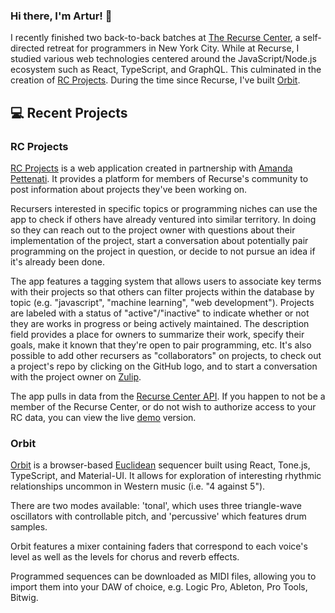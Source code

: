 ### Hi there, I'm Artur! 👋

I recently finished two back-to-back batches at [The Recurse Center](https://www.recurse.com/), a self-directed retreat for programmers in New York City. While at Recurse, I studied various web technologies centered around the JavaScript/Node.js ecosystem such as React, TypeScript, and GraphQL. This culminated in the creation of [RC Projects](https://github.com/ArtSze/rc-prjkt). During the time since Recurse, I've built [Orbit](https://github.com/ArtSze/orbit).

## :computer: Recent Projects 
### RC Projects
[RC Projects](https://github.com/ArtSze/rc-prjkt) is a web application created in partnership with [Amanda Pettenati](https://github.com/apettenati). It provides a platform for members of Recurse's community to post information about projects they've been working on. 

Recursers interested in specific topics or programming niches can use the app to check if others have already ventured into similar territory. In doing so they can reach out to the project owner with questions about their implementation of the project, start a conversation about potentially pair programming on the project in question, or decide to not pursue an idea if it's already been done.

The app features a tagging system that allows users to associate key terms with their projects so that others can filter projects within the database by topic (e.g. "javascript", "machine learning", "web development"). Projects are labeled with a status of "active"/"inactive" to indicate whether or not they are works in progress or being actively maintained. The description field provides a place for owners to summarize their work,  specify their goals, make it known that they're open to pair programming, etc. It's also possible to add other recursers as "collaborators" on projects, to check out a project's repo by clicking on the GitHub logo, and to start a conversation with the project owner on [Zulip](https://zulip.com/). 

The app pulls in data from the [Recurse Center API](https://github.com/recursecenter/wiki/wiki/Recurse-Center-API). If you happen to not be a member of the Recurse Center, or do not wish to authorize access to your RC data, you can view the live [demo](https://projects-demo.recurse.com/) version.  

### Orbit
[Orbit](https://github.com/ArtSze/orbit) is a browser-based [Euclidean](https://en.wikipedia.org/wiki/Euclidean_rhythm) sequencer built using React, Tone.js, TypeScript, and Material-UI. It allows for exploration of interesting rhythmic relationships uncommon in Western music (i.e. "4 against 5"). 


There are two modes available: 'tonal', which uses three triangle-wave oscillators with controllable pitch, and 'percussive' which features drum samples.

Orbit features a mixer containing faders that correspond to each voice's level as well as the levels for chorus and reverb effects.

Programmed sequences can be downloaded as MIDI files, allowing you to import them into your DAW of choice, e.g. Logic Pro, Ableton, Pro Tools, Bitwig.
